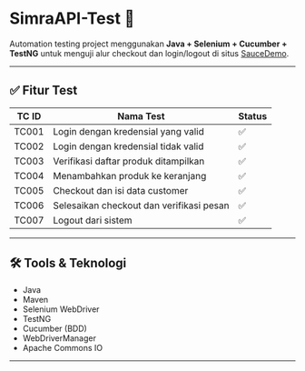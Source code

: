 # SimraAPI-Test 🚀

Automation testing project menggunakan **Java + Selenium + Cucumber + TestNG** untuk menguji alur checkout dan login/logout di situs [SauceDemo](https://www.saucedemo.com/v1/index.html).

---

## ✅ Fitur Test

| TC ID  | Nama Test                                  | Status |
|--------|--------------------------------------------|--------|
| TC001  | Login dengan kredensial yang valid         | ✅     |
| TC002  | Login dengan kredensial tidak valid        | ✅     |
| TC003  | Verifikasi daftar produk ditampilkan       | ✅     |
| TC004  | Menambahkan produk ke keranjang            | ✅     |
| TC005  | Checkout dan isi data customer             | ✅     |
| TC006  | Selesaikan checkout dan verifikasi pesan   | ✅     |
| TC007  | Logout dari sistem                         | ✅     |

---

## 🛠️ Tools & Teknologi

- Java
- Maven
- Selenium WebDriver
- TestNG
- Cucumber (BDD)
- WebDriverManager
- Apache Commons IO

---
